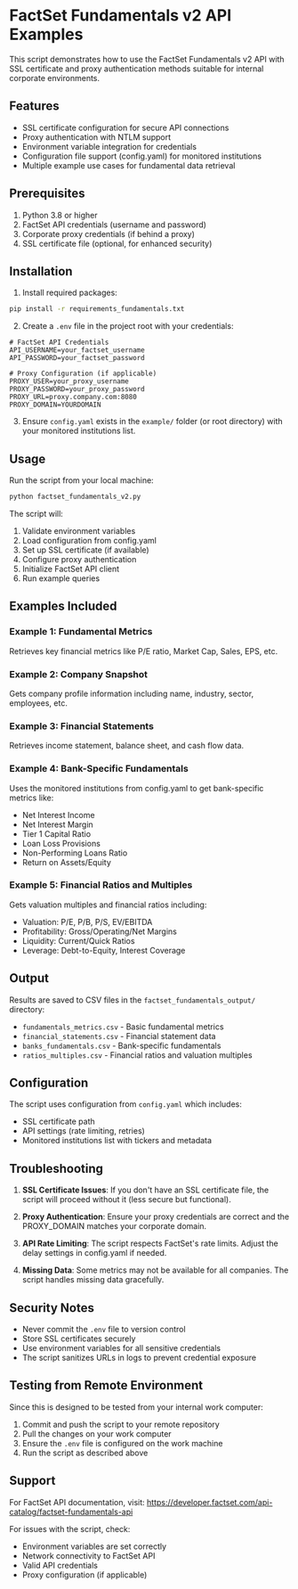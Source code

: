 # FactSet Fundamentals v2 API Examples

This script demonstrates how to use the FactSet Fundamentals v2 API with SSL certificate and proxy authentication methods suitable for internal corporate environments.

## Features

- SSL certificate configuration for secure API connections
- Proxy authentication with NTLM support
- Environment variable integration for credentials
- Configuration file support (config.yaml) for monitored institutions
- Multiple example use cases for fundamental data retrieval

## Prerequisites

1. Python 3.8 or higher
2. FactSet API credentials (username and password)
3. Corporate proxy credentials (if behind a proxy)
4. SSL certificate file (optional, for enhanced security)

## Installation

1. Install required packages:
```bash
pip install -r requirements_fundamentals.txt
```

2. Create a `.env` file in the project root with your credentials:
```env
# FactSet API Credentials
API_USERNAME=your_factset_username
API_PASSWORD=your_factset_password

# Proxy Configuration (if applicable)
PROXY_USER=your_proxy_username
PROXY_PASSWORD=your_proxy_password
PROXY_URL=proxy.company.com:8080
PROXY_DOMAIN=YOURDOMAIN
```

3. Ensure `config.yaml` exists in the `example/` folder (or root directory) with your monitored institutions list.

## Usage

Run the script from your local machine:
```bash
python factset_fundamentals_v2.py
```

The script will:
1. Validate environment variables
2. Load configuration from config.yaml
3. Set up SSL certificate (if available)
4. Configure proxy authentication
5. Initialize FactSet API client
6. Run example queries

## Examples Included

### Example 1: Fundamental Metrics
Retrieves key financial metrics like P/E ratio, Market Cap, Sales, EPS, etc.

### Example 2: Company Snapshot
Gets company profile information including name, industry, sector, employees, etc.

### Example 3: Financial Statements
Retrieves income statement, balance sheet, and cash flow data.

### Example 4: Bank-Specific Fundamentals
Uses the monitored institutions from config.yaml to get bank-specific metrics like:
- Net Interest Income
- Net Interest Margin
- Tier 1 Capital Ratio
- Loan Loss Provisions
- Non-Performing Loans Ratio
- Return on Assets/Equity

### Example 5: Financial Ratios and Multiples
Gets valuation multiples and financial ratios including:
- Valuation: P/E, P/B, P/S, EV/EBITDA
- Profitability: Gross/Operating/Net Margins
- Liquidity: Current/Quick Ratios
- Leverage: Debt-to-Equity, Interest Coverage

## Output

Results are saved to CSV files in the `factset_fundamentals_output/` directory:
- `fundamentals_metrics.csv` - Basic fundamental metrics
- `financial_statements.csv` - Financial statement data
- `banks_fundamentals.csv` - Bank-specific fundamentals
- `ratios_multiples.csv` - Financial ratios and valuation multiples

## Configuration

The script uses configuration from `config.yaml` which includes:
- SSL certificate path
- API settings (rate limiting, retries)
- Monitored institutions list with tickers and metadata

## Troubleshooting

1. **SSL Certificate Issues**: If you don't have an SSL certificate file, the script will proceed without it (less secure but functional).

2. **Proxy Authentication**: Ensure your proxy credentials are correct and the PROXY_DOMAIN matches your corporate domain.

3. **API Rate Limiting**: The script respects FactSet's rate limits. Adjust the delay settings in config.yaml if needed.

4. **Missing Data**: Some metrics may not be available for all companies. The script handles missing data gracefully.

## Security Notes

- Never commit the `.env` file to version control
- Store SSL certificates securely
- Use environment variables for all sensitive credentials
- The script sanitizes URLs in logs to prevent credential exposure

## Testing from Remote Environment

Since this is designed to be tested from your internal work computer:
1. Commit and push the script to your remote repository
2. Pull the changes on your work computer
3. Ensure the `.env` file is configured on the work machine
4. Run the script as described above

## Support

For FactSet API documentation, visit: https://developer.factset.com/api-catalog/factset-fundamentals-api

For issues with the script, check:
- Environment variables are set correctly
- Network connectivity to FactSet API
- Valid API credentials
- Proxy configuration (if applicable)